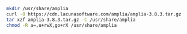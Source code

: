 ﻿```sh
mkdir /usr/share/amplia
curl -O https://cdn.lacunasoftware.com/amplia/amplia-3.8.3.tar.gz
tar xzf amplia-3.8.3.tar.gz -C /usr/share/amplia
chmod -R a=,u+rwX,go+rX /usr/share/amplia
```
